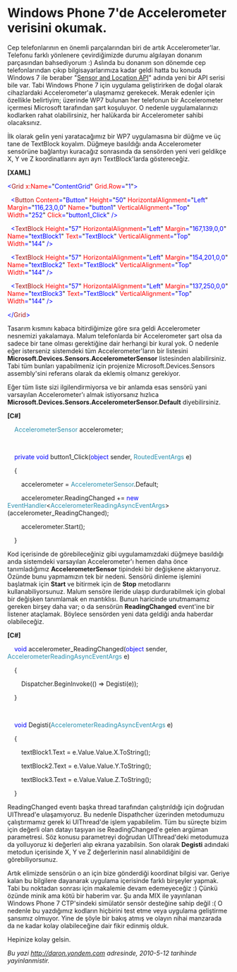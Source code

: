 # Windows Phone 7'de Accelerometer verisini okumak.
Cep telefonlarının en önemli parçalarından biri de artık
Accelerometer'lar. Telefonu farklı yönlenere çevirdiğimizde durumu
algılayan donanım parçasından bahsediyorum :) Aslında bu donanım son
dönemde cep telefonlarından çıkıp bilgisayarlarımıza kadar geldi hatta
bu konuda Windows 7 ile beraber "[Sensor and Location
API](http://daron.yondem.com/tr/post/29e6cf2c-659a-4da7-baff-d9eca2476c24)"
adında yeni bir API serisi bile var. Tabi Windows Phone 7 için uygulama
geliştirirken de doğal olarak cihazlardaki Accelerometer'a ulaşmamız
gerekecek. Merak edenler için özellikle belirtiyim; üzerinde WP7 bulunan
her telefonun bir Accelerometer içermesi Microsoft tarafından şart
koşuluyor. O nedenle uygulamalarınızı kodlarken rahat olabilirsiniz, her
halükarda bir Accelerometer sahibi olacaksınız.

İlk olarak gelin yeni yaratacağımız bir WP7 uygulamasına bir düğme ve üç
tane de TextBlock koyalım. Düğmeye basıldığı anda Accelerometer
sensörüne bağlantıyı kuracağız sonrasında da sensörden yeni veri
geldikçe X, Y ve Z koordinatlarını ayrı ayrı TextBlock'larda
göstereceğiz.

**[XAML]**

<span style="color: blue;">\<</span><span
style="color: #a31515;">Grid</span><span style="color: blue;">
</span><span style="color: red;">x:Name</span><span
style="color: blue;">=</span>"<span
style="color: blue;">ContentGrid</span>"<span style="color: blue;">
</span><span style="color: red;">Grid.Row</span><span
style="color: blue;">=</span>"<span style="color: blue;">1</span>"<span
style="color: blue;">\></span>

<span style="color: blue;">  \<</span><span
style="color: #a31515;">Button</span><span style="color: blue;">
</span><span style="color: red;">Content</span><span
style="color: blue;">=</span>"<span
style="color: blue;">Button</span>"<span style="color: blue;">
</span><span style="color: red;">Height</span><span
style="color: blue;">=</span>"<span style="color: blue;">50</span>"<span
style="color: blue;"> </span><span
style="color: red;">HorizontalAlignment</span><span
style="color: blue;">=</span>"<span
style="color: blue;">Left</span>"<span style="color: blue;">
</span><span style="color: red;">Margin</span><span
style="color: blue;">=</span>"<span
style="color: blue;">116,23,0,0</span>"<span style="color: blue;">
</span><span style="color: red;">Name</span><span
style="color: blue;">=</span>"<span
style="color: blue;">button1</span>"<span style="color: blue;">
</span><span style="color: red;">VerticalAlignment</span><span
style="color: blue;">=</span>"<span
style="color: blue;">Top</span>"<span style="color: blue;"> </span><span
style="color: red;">Width</span><span
style="color: blue;">=</span>"<span
style="color: blue;">252</span>"<span style="color: blue;"> </span><span
style="color: red;">Click</span><span
style="color: blue;">=</span>"<span
style="color: blue;">button1\_Click</span>"<span style="color: blue;">
/\></span>

<span style="color: blue;">  \<</span><span
style="color: #a31515;">TextBlock</span><span style="color: blue;">
</span><span style="color: red;">Height</span><span
style="color: blue;">=</span>"<span style="color: blue;">57</span>"<span
style="color: blue;"> </span><span
style="color: red;">HorizontalAlignment</span><span
style="color: blue;">=</span>"<span
style="color: blue;">Left</span>"<span style="color: blue;">
</span><span style="color: red;">Margin</span><span
style="color: blue;">=</span>"<span
style="color: blue;">167,139,0,0</span>"<span style="color: blue;">
</span><span style="color: red;">Name</span><span
style="color: blue;">=</span>"<span
style="color: blue;">textBlock1</span>"<span style="color: blue;">
</span><span style="color: red;">Text</span><span
style="color: blue;">=</span>"<span
style="color: blue;">TextBlock</span>"<span style="color: blue;">
</span><span style="color: red;">VerticalAlignment</span><span
style="color: blue;">=</span>"<span
style="color: blue;">Top</span>"<span style="color: blue;"> </span><span
style="color: red;">Width</span><span
style="color: blue;">=</span>"<span
style="color: blue;">144</span>"<span style="color: blue;"> /\></span>

<span style="color: blue;">  \<</span><span
style="color: #a31515;">TextBlock</span><span style="color: blue;">
</span><span style="color: red;">Height</span><span
style="color: blue;">=</span>"<span style="color: blue;">57</span>"<span
style="color: blue;"> </span><span
style="color: red;">HorizontalAlignment</span><span
style="color: blue;">=</span>"<span
style="color: blue;">Left</span>"<span style="color: blue;">
</span><span style="color: red;">Margin</span><span
style="color: blue;">=</span>"<span
style="color: blue;">154,201,0,0</span>"<span style="color: blue;">
</span><span style="color: red;">Name</span><span
style="color: blue;">=</span>"<span
style="color: blue;">textBlock2</span>"<span style="color: blue;">
</span><span style="color: red;">Text</span><span
style="color: blue;">=</span>"<span
style="color: blue;">TextBlock</span>"<span style="color: blue;">
</span><span style="color: red;">VerticalAlignment</span><span
style="color: blue;">=</span>"<span
style="color: blue;">Top</span>"<span style="color: blue;"> </span><span
style="color: red;">Width</span><span
style="color: blue;">=</span>"<span
style="color: blue;">144</span>"<span style="color: blue;"> /\></span>

<span style="color: blue;">  \<</span><span
style="color: #a31515;">TextBlock</span><span style="color: blue;">
</span><span style="color: red;">Height</span><span
style="color: blue;">=</span>"<span style="color: blue;">57</span>"<span
style="color: blue;"> </span><span
style="color: red;">HorizontalAlignment</span><span
style="color: blue;">=</span>"<span
style="color: blue;">Left</span>"<span style="color: blue;">
</span><span style="color: red;">Margin</span><span
style="color: blue;">=</span>"<span
style="color: blue;">137,250,0,0</span>"<span style="color: blue;">
</span><span style="color: red;">Name</span><span
style="color: blue;">=</span>"<span
style="color: blue;">textBlock3</span>"<span style="color: blue;">
</span><span style="color: red;">Text</span><span
style="color: blue;">=</span>"<span
style="color: blue;">TextBlock</span>"<span style="color: blue;">
</span><span style="color: red;">VerticalAlignment</span><span
style="color: blue;">=</span>"<span
style="color: blue;">Top</span>"<span style="color: blue;"> </span><span
style="color: red;">Width</span><span
style="color: blue;">=</span>"<span
style="color: blue;">144</span>"<span style="color: blue;"> /\></span>

<span style="color: blue;">\</</span><span
style="color: #a31515;">Grid</span><span style="color: blue;">\></span>

Tasarım kısmını kabaca bitirdiğimize göre sıra geldi Accelerometer
nesnemizi yakalamaya. Malum telefonlarda bir Accelerometer şart olsa da
sadece bir tane olması gerektiğine dair herhangi bir kural yok. O
nedenle eğer isterseniz sistemdeki tüm Accelerometer'ların bir listesini
**Microsoft.Devices.Sensors.AccelerometerSensor** listesinden
alabilirsiniz. Tabi tüm bunları yapabilmeniz için projenize
Microsoft.Devices.Sensors assembly'sini referans olarak da eklemiş
olmanız gerekiyor.

Eğer tüm liste sizi ilgilendirmiyorsa ve bir anlamda esas sensörü yani
varsayılan Accelerometer'ı almak istiyorsanız hızlıca
**Microsoft.Devices.Sensors.AccelerometerSensor.Default**
diyebilirsiniz.

**[C\#]**

    <span style="color: #2b91af;">AccelerometerSensor</span>
accelerometer;

 

    <span style="color: blue;">private</span> <span
style="color: blue;">void</span> button1\_Click(<span
style="color: blue;">object</span> sender, <span
style="color: #2b91af;">RoutedEventArgs</span> e)

    {

        accelerometer = <span
style="color: #2b91af;">AccelerometerSensor</span>.Default;

        accelerometer.ReadingChanged += <span
style="color: blue;">new</span> <span
style="color: #2b91af;">EventHandler</span>\<<span
style="color: #2b91af;">AccelerometerReadingAsyncEventArgs</span>\>(accelerometer\_ReadingChanged);

        accelerometer.Start();

    }

Kod içerisinde de görebileceğiniz gibi uygulamamızdaki düğmeye basıldığı
anda sistemdeki varsayılan Accelerometer'ı hemen daha önce
tanımladığımız **AccelerometerSensor** tipindeki bir değişkene
aktarıyoruz. Özünde bunu yapmamızın tek bir nedeni. Sensörü dinleme
işlemini başlatmak için **Start** ve bitirmek için de **Stop**
metodlarını kullanabiliyorsunuz. Malum sensöre ileride ulaşıp
durdurabilmek için global bir değişken tanımlamak en mantıklısı. Bunun
haricinde unutmamamız gereken birşey daha var; o da sensörün
**ReadingChanged** event'ine bir listener ataçlamak. Böylece sensörden
yeni data geldiği anda haberdar olabileceğiz.

**[C\#]**

    <span style="color: blue;">void</span>
accelerometer\_ReadingChanged(<span style="color: blue;">object</span>
sender, <span
style="color: #2b91af;">AccelerometerReadingAsyncEventArgs</span> e)

    {

        Dispatcher.BeginInvoke(() =\> Degisti(e));

    }

 

    <span style="color: blue;">void</span> Degisti(<span
style="color: #2b91af;">AccelerometerReadingAsyncEventArgs</span> e)

    {

        textBlock1.Text = e.Value.Value.X.ToString();

        textBlock2.Text = e.Value.Value.Y.ToString();

        textBlock3.Text = e.Value.Value.Z.ToString();

    }

ReadingChanged eventı başka thread tarafından çalıştırıldığı için
doğrudan UIThread'e ulaşamıyoruz. Bu nedenle Dispathcher üzerinden
metodumuzu çalıştırmamız gerek ki UIThread'de işlem yapabilelim. Tüm bu
süreçte bizim için değerli olan datayı taşıyan ise ReadingChanged'e
gelen argüman parametresi. Söz konusu parametreyi doğrudan UIThread'deki
metodumuza da yolluyoruz ki değerleri alıp ekrana yazabilsin. Son olarak
**Degisti** adındaki metodun içerisinde X, Y ve Z değerlerinin nasıl
alınabildiğini de görebiliyorsunuz.

Artık elimizde sensörün o an için bize gönderdiği koordinat bilgisi var.
Geriye kalan bu bilgilere dayanarak uygulama içerisinde farklı birşeyler
yapmak. Tabi bu noktadan sonrası için makalemie devam edemeyeceğiz :)
Çünkü özünde minik ama kötü bir haberim var. Şu anda MIX ile yayınlanan
Windows Phone 7 CTP'sindeki simülatör sensör desteğine sahip değil :( O
nedenle bu yazdığımız kodların hiçbirini test etme veya uygulama
geliştirme şansımız olmuyor. Yine de şöyle bir bakış atmış ve olayın
nihai manzarada da ne kadar kolay olabileceğine dair fikir edinmiş
olduk.

Hepinize kolay gelsin.



*Bu yazi http://daron.yondem.com adresinde, 2010-5-12 tarihinde yayinlanmistir.*
